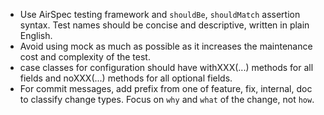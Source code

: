 - Use AirSpec testing framework and `shouldBe`, `shouldMatch` assertion syntax. Test names should be concise and descriptive, written in plain English.
- Avoid using mock as much as possible as it increases the maintenance cost and complexity of the test.
- case classes for configuration should have withXXX(...) methods for all fields and noXXX(...) methods for all optional fields.
- For commit messages, add prefix from one of feature, fix, internal, doc to classify change types. Focus on `why` and `what` of the change, not `how`. 

